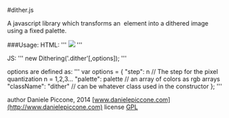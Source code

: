 #dither.js

A javascript library which transforms an <img> element 
into a dithered image using a fixed palette.

###Usage:
HTML:
'''
<img src="..." class="dither" />
'''

JS:
'''
new Dithering('.dither'[,options]);
'''

options are defined as:
'''
var options = {
    "step": n // The step for the pixel quantization n = 1,2,3...
    "palette": palette // an array of colors as rgb arrays
    "className": "dither" // can be whatever class used in the constructor
};
'''

author Daniele Piccone, 2014 [www.danielepiccone.com](http://www.danielepiccone.com)
license [GPL](https://gnu.org/licenses/gpl.html)

